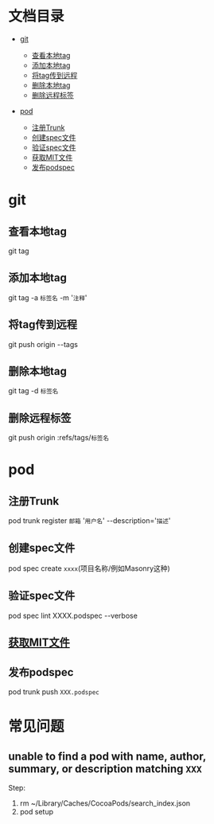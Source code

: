 # 文档目录

- [git](#git)
    - [查看本地tag](#查看本地tag)
    - [添加本地tag](#添加本地tag)
    - [将tag传到远程](#将tag传到远程)
    - [删除本地tag](#删除本地tag)
    - [删除远程标签](#删除远程标签)
        
- [pod](#pod)
    - [注册Trunk](#注册Trunk)
    - [创建spec文件](#创建spec文件)
    - [验证spec文件](#验证spec文件)
    - [获取MIT文件](#获取MIT文件)
    - [发布podspec](#发布podspec)


# git
## 查看本地tag
git tag

## 添加本地tag
git tag -a `标签名` -m '`注释`'

## 将tag传到远程
git push origin --tags

## 删除本地tag
git tag -d `标签名`

## 删除远程标签
git push origin :refs/tags/`标签名`

# pod

## 注册Trunk
pod trunk register `邮箱` '`用户名`' --description='`描述`'

## 创建spec文件
pod spec create `xxxx`(项目名称/例如Masonry这种)

## 验证spec文件
pod spec lint XXXX.podspec --verbose

## [获取MIT文件](https://choosealicense.com)<br />

## 发布podspec
pod trunk push `XXX.podspec`

# 常见问题

## unable to find a pod with name, author, summary, or description matching `XXX`

Step:
1. rm ~/Library/Caches/CocoaPods/search_index.json
2. pod setup
